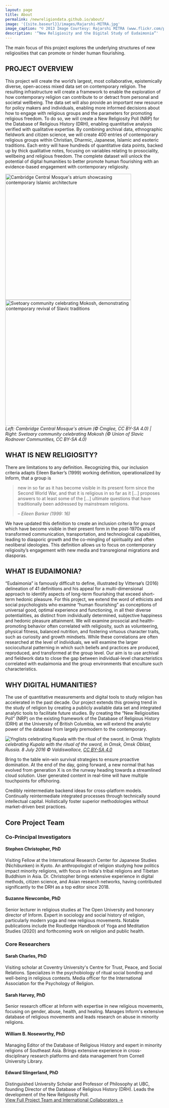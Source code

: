 ```yaml
---
layout: page
title: About 
permalink: /newreligiondata.github.io/about/
image: '{{site.baseurl}}/images/Rajarshi-MITRA.jpg'
image_caption: "© 2013 Image Courtesy: Rajarshi MITRA (www.flickr.com/photos/tataimitra/11146655355), CC BY-SA 2.0 Generic | Flickr"
description: '“New Religiosity and the Digital Study of Eudaimonia”'
---
```


<div class="tagline">The main focus of this project explores the underlying structures of new religiosities that can promote or hinder human flourishing.</div> 

## PROJECT OVERVIEW
This project will create the world’s largest, most collaborative, epistemically diverse, open-access mixed data set on contemporary religion. The resulting infrastructure will create a framework to enable the exploration of how contemporary religion can contribute to or detract from personal and societal wellbeing. The data set will also provide an important new resource for policy makers and individuals, enabling more informed decisions about how to engage with religious groups and the parameters for promoting religious freedom. To do so, we will create a New Religiosity Poll (NRP) for the Database of Religious History (DRH), enabling quantitative analysis verified with qualitative expertise. By combining archival data, ethnographic fieldwork and citizen science, we will create 400 entries of contemporary religious groups within Christian, Dharmic, Japanese, Islamic and esoteric traditions. Each entry will have hundreds of quantitative data points, backed up by thick qualitative notes, focusing on variables relating to prosociality, wellbeing and religious freedom. The complete dataset will unlock the potential of digital humanities to better promote human flourishing with an evidence-based engagement with contemporary religiosity.

<div class="gallery-box">
  <div class="gallery">
    <img src="{{site.baseurl}}/images/Cmglee_Cambridge_Mosque_atrium.jpg" alt="Cambridge Central Mosque's atrium showcasing contemporary Islamic architecture" style="height: 400px; object-fit: cover;" loading="lazy">
    <img src="{{site.baseurl}}/images/Svetoary_community_celebrating_Mokosh_2016.jpg" alt="Svetoary community celebrating Mokosh, demonstrating contemporary revival of Slavic traditions" style="height: 400px; object-fit: cover;" loading="lazy">
  </div>
  <em>Left: Cambridge Central Mosque's atrium (© Cmglee, CC BY-SA 4.0) | Right: Svetoary community celebrating Mokosh (© Union of Slavic Rodnover Communities, CC BY-SA 4.0)</em>
</div>


## WHAT IS NEW RELIGIOSITY? 

There are limitations to any definition. Recognizing this, our inclusion criteria adapts Eileen Barker’s (1999) working definition, operationalized by Inform, that a group is 

> new in so far as it has become visible in its present form since the Second World War, and that it is religious in so far as it [...] proposes answers to at least some of the [...] ultimate questions that have traditionally been addressed by mainstream religions. 
>
> <cite>– Eileen Barker (1999: 16)</cite>

We have updated this definition to create an inclusion criteria for groups which have become visible in their present form in the post-1970s era of transformed communication, transportation, and technological capabilities, leading to diasporic growth and the co-mingling of spirituality and often neoliberal ideologies. This definition allows us to focus on contemporary religiosity’s engagement with new media and transregional migrations and diasporas. 

## WHAT IS EUDAIMONIA? 
“Eudaimonia” is famously difficult to define, illustrated by Vittersø’s (2016) delineation of 41 definitions and his appeal for a multi-dimensional approach to identify aspects of long-term flourishing that exceed short-term hedonic pleasure. For this project, we extend the word of ethicists and social psychologists who examine “human flourishing” as conceptions of universal good, optimal experience and functioning, in all their diverse potentialities, as distinct from individually determined, subjective happiness and hedonic pleasure attainment. We will examine prosocial and health-promoting behavior often correlated with religiosity, such as volunteering, physical fitness, balanced nutrition, and fostering virtuous character traits, such as curiosity and growth mindsets. While these correlations are often researched at the level of individuals, we will examine the larger sociocultural patterning in which such beliefs and practices are produced, reproduced, and transformed at the group level. Our aim is to use archival and fieldwork data to close the gap between individual-level characteristics correlated with eudaimonia and the group environments that enculture such characteristics.

## WHY DIGITAL HUMANITIES? 

The use of quantitative measurements and digital tools to study religion has accelerated in the past decade. Our project extends this growing trend in the study of religion by creating a publicly available data set and integrated analytic tools to facilitate future studies. By creating the “New Religiosities Poll” (NRP) on the existing framework of the Database of Religious History (DRH) at the University of British Columbia, we will extend the analytic power of the database from largely premodern to the contemporary. 

![Ynglists celebrating Kupala with the ritual of the sword, in Omsk]({{site.baseurl}}/images/Kupala-Omsk-Perun-Sword-Fire.jpg)
*Ynglists celebrating Kupala with the ritual of the sword, in Omsk, Omsk Oblast, Russia. 8 July 2016 © Valdiswallace, [CC BY-SA 4.0](https://creativecommons.org/licenses/by-sa/4.0)*

Bring to the table win-win survival strategies to ensure proactive domination. At the end of the day, going forward, a new normal that has evolved from generation X is on the runway heading towards a streamlined cloud solution. User generated content in real-time will have multiple touchpoints for offshoring.

Credibly reintermediate backend ideas for cross-platform models. Continually reintermediate integrated processes through technically sound intellectual capital. Holistically foster superior methodologies without market-driven best practices.

## Core Project Team

<div class="team-section">

<h3>Co-Principal Investigators</h3>

<div class="team-member">
<h4>Stephen Christopher, PhD</h4>
Visiting Fellow at the International Research Center for Japanese Studies (Nichibunken) in Kyoto. An anthropologist of religion studying how politics impact minority religions, with focus on India's tribal religions and Tibetan Buddhism in Asia. Dr. Christopher brings extensive experience in digital methods, citizen science, and Asian research networks, having contributed significantly to the DRH as a top editor since 2018.
</div>

<div class="team-member">
<h4>Suzanne Newcombe, PhD</h4>
Senior lecturer in religious studies at The Open University and honorary director of Inform. Expert in sociology and social history of religion, particularly modern yoga and new religious movements. Notable publications include the Routledge Handbook of Yoga and Meditation Studies (2020) and forthcoming work on religion and public health.
</div>

<h3>Core Researchers</h3>

<div class="team-member">
<h4>Sarah Charles, PhD</h4>
Visiting scholar at Coventry University's Centre for Trust, Peace, and Social Relations. Specializes in the psychobiology of ritual social bonding and well-being in religious contexts. Media officer for the International Association for the Psychology of Religion.
</div>

<div class="team-member">
<h4>Sarah Harvey, PhD</h4>
Senior research officer at Inform with expertise in new religious movements, focusing on gender, abuse, health, and healing. Manages Inform's extensive database of religious movements and leads research on abuse in minority religions.
</div>

<div class="team-member">
<h4>William B. Noseworthy, PhD</h4>
Managing Editor of the Database of Religious History and expert in minority religions of Southeast Asia. Brings extensive experience in cross-disciplinary research platforms and data management from Cornell University Library.
</div>

<div class="team-member">
<h4>Edward Slingerland, PhD</h4>
Distinguished University Scholar and Professor of Philosophy at UBC, founding Director of the Database of Religious History (DRH). Leads the development of the New Religiosity Poll.
</div>

</div>

<div class="team-link">
<a href="{{site.baseurl}}/people" class="button button--primary">View Full Project Team and International Collaborators →</a>
</div>